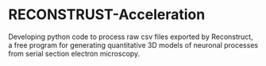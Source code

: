 # RECONSTRUST-Acceleration
Developing python code to process raw csv files exported by Reconstruct, a free program for generating quantitative 3D models of neuronal processes from serial section electron microscopy. 

